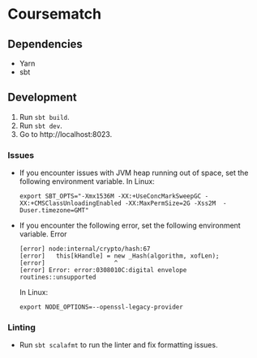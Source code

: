# Coursematch

## Dependencies

- Yarn 
- sbt

## Development

1. Run `sbt build`.
2. Run `sbt dev`. 
3. Go to http://localhost:8023.

### Issues

- If you encounter issues with JVM heap running out of space, set the following environment variable.
  In Linux:
  ```
  export SBT_OPTS="-Xmx1536M -XX:+UseConcMarkSweepGC -XX:+CMSClassUnloadingEnabled -XX:MaxPermSize=2G -Xss2M  -Duser.timezone=GMT"
  ```
- If you encounter the following error, set the following environment variable.
  Error
  ```
  [error] node:internal/crypto/hash:67
  [error]   this[kHandle] = new _Hash(algorithm, xofLen);
  [error]                   ^
  [error] Error: error:0308010C:digital envelope routines::unsupported
  ```
  In Linux:
  ```
  export NODE_OPTIONS=--openssl-legacy-provider
  ```

### Linting

- Run `sbt scalafmt` to run the linter and fix formatting issues.


